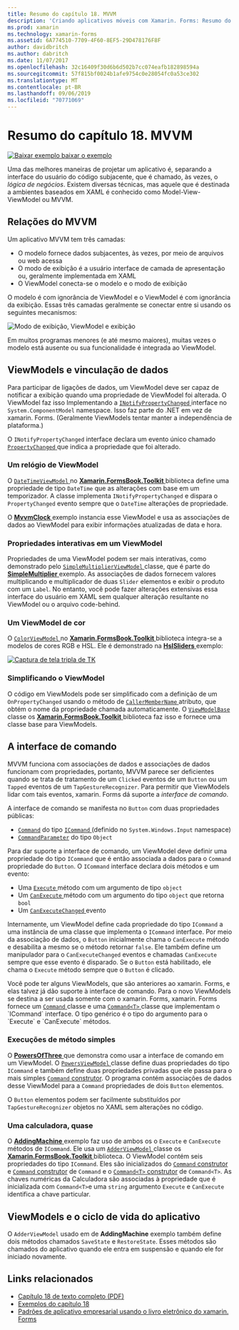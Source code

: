 ```yaml
---
title: Resumo do capítulo 18. MVVM
description: 'Criando aplicativos móveis com Xamarin. Forms: Resumo do capítulo 18. MVVM'
ms.prod: xamarin
ms.technology: xamarin-forms
ms.assetid: 6A774510-7709-4F60-8EF5-29D478176F8F
author: davidbritch
ms.author: dabritch
ms.date: 11/07/2017
ms.openlocfilehash: 32c16409f30d6b6d502b7cc074eafb182898594a
ms.sourcegitcommit: 57f815bf0024b1afe9754c0e28054fc0a53ce302
ms.translationtype: MT
ms.contentlocale: pt-BR
ms.lasthandoff: 09/06/2019
ms.locfileid: "70771069"
---
```

# <a name="summary-of-chapter-18-mvvm"></a>Resumo do capítulo 18. MVVM

[![Baixar exemplo](~/media/shared/download.png) baixar o exemplo](https://github.com/xamarin/xamarin-forms-book-samples/tree/master/Chapter18)

Uma das melhores maneiras de projetar um aplicativo é, separando a interface do usuário do código subjacente, que é chamado, às vezes, o *lógica de negócios*. Existem diversas técnicas, mas aquele que é destinada a ambientes baseados em XAML é conhecido como Model-View-ViewModel ou MVVM.

## <a name="mvvm-interrelationships"></a>Relações do MVVM

Um aplicativo MVVM tem três camadas:

- O modelo fornece dados subjacentes, às vezes, por meio de arquivos ou web acessa
- O modo de exibição é a usuário interface de camada de apresentação ou, geralmente implementada em XAML
- O ViewModel conecta-se o modelo e o modo de exibição

O modelo é com ignorância de ViewModel e o ViewModel é com ignorância da exibição. Essas três camadas geralmente se conectar entre si usando os seguintes mecanismos:

![Modo de exibição, ViewModel e exibição](images/ch18fg03.png "MVVM")

Em muitos programas menores (e até mesmo maiores), muitas vezes o modelo está ausente ou sua funcionalidade é integrada ao ViewModel.

## <a name="viewmodels-and-data-binding"></a>ViewModels e vinculação de dados

Para participar de ligações de dados, um ViewModel deve ser capaz de notificar a exibição quando uma propriedade de ViewModel foi alterada. O ViewModel faz isso Implementando a [ `INotifyPropertyChanged` ](xref:System.ComponentModel.INotifyPropertyChanged) interface no `System.ComponentModel` namespace. Isso faz parte do .NET em vez de xamarin. Forms. (Geralmente ViewModels tentar manter a independência de plataforma.)

O `INotifyPropertyChanged` interface declara um evento único chamado [ `PropertyChanged` ](xref:System.ComponentModel.INotifyPropertyChanged) que indica a propriedade que foi alterado.

### <a name="a-viewmodel-clock"></a>Um relógio de ViewModel

O [ `DateTimeViewModel` ](https://github.com/xamarin/xamarin-forms-book-samples/blob/master/Libraries/Xamarin.FormsBook.Toolkit/Xamarin.FormsBook.Toolkit/DateTimeViewModel.cs) no [ **Xamarin.FormsBook.Toolkit** ](https://github.com/xamarin/xamarin-forms-book-samples/tree/master/Libraries/Xamarin.FormsBook.Toolkit/Xamarin.FormsBook.Toolkit) biblioteca define uma propriedade de tipo `DateTime` que as alterações com base em um temporizador. A classe implementa `INotifyPropertyChanged` e dispara o `PropertyChanged` evento sempre que o `DateTime` alterações de propriedade.

O [ **MvvmClock** ](https://github.com/xamarin/xamarin-forms-book-samples/tree/master/Chapter18/MvvmClock) exemplo instancia esse ViewModel e usa as associações de dados ao ViewModel para exibir informações atualizadas de data e hora.

### <a name="interactive-properties-in-a-viewmodel"></a>Propriedades interativas em um ViewModel

Propriedades de uma ViewModel podem ser mais interativas, como demonstrado pelo [ `SimpleMultiplierViewModel` ](https://github.com/xamarin/xamarin-forms-book-samples/blob/master/Chapter18/SimpleMultiplier/SimpleMultiplier/SimpleMultiplier/SimpleMultiplierViewModel.cs) classe, que é parte do [ **SimpleMultiplier** ](https://github.com/xamarin/xamarin-forms-book-samples/tree/master/Chapter18/SimpleMultiplier) exemplo. As associações de dados fornecem valores multiplicando e multiplicador de duas `Slider` elementos e exibir o produto com um `Label`. No entanto, você pode fazer alterações extensivas essa interface do usuário em XAML sem qualquer alteração resultante no ViewModel ou o arquivo code-behind.

### <a name="a-color-viewmodel"></a>Um ViewModel de cor

O [ `ColorViewModel` ](https://github.com/xamarin/xamarin-forms-book-samples/blob/master/Libraries/Xamarin.FormsBook.Toolkit/Xamarin.FormsBook.Toolkit/ColorViewModel.cs) no [ **Xamarin.FormsBook.Toolkit** ](https://github.com/xamarin/xamarin-forms-book-samples/tree/master/Libraries/Xamarin.FormsBook.Toolkit/Xamarin.FormsBook.Toolkit) biblioteca integra-se a modelos de cores RGB e HSL. Ele é demonstrado na [ **HslSliders** ](https://github.com/xamarin/xamarin-forms-book-samples/tree/master/Chapter18/HslSliders) exemplo:

[![Captura de tela tripla de TK](images/ch18fg08-small.png "modelo de cor HSL")](images/ch18fg08-large.png#lightbox "modelo de cor HSL")

### <a name="streamlining-the-viewmodel"></a>Simplificando o ViewModel

O código em ViewModels pode ser simplificado com a definição de um `OnPropertyChanged` usando o método de [ `CallerMemberName` ](xref:System.Runtime.CompilerServices.CallerMemberNameAttribute) atributo, que obtém o nome da propriedade chamada automaticamente. O [ `ViewModelBase` ](https://github.com/xamarin/xamarin-forms-book-samples/blob/master/Libraries/Xamarin.FormsBook.Toolkit/Xamarin.FormsBook.Toolkit/ViewModelBase.cs) classe os [ **Xamarin.FormsBook.Toolkit** ](https://github.com/xamarin/xamarin-forms-book-samples/tree/master/Libraries/Xamarin.FormsBook.Toolkit/Xamarin.FormsBook.Toolkit) biblioteca faz isso e fornece uma classe base para ViewModels.

## <a name="the-command-interface"></a>A interface de comando

MVVM funciona com associações de dados e associações de dados funcionam com propriedades, portanto, MVVM parece ser deficientes quando se trata de tratamento de um `Clicked` eventos de um `Button` ou um `Tapped` eventos de um `TapGestureRecognizer`. Para permitir que ViewModels lidar com tais eventos, xamarin. Forms dá suporte a *interface de comando*.

A interface de comando se manifesta no `Button` com duas propriedades públicas:

- [`Command`](xref:Xamarin.Forms.Button.Command) do tipo [ `ICommand` ](xref:System.Windows.Input.ICommand) (definido no `System.Windows.Input` namespace)
- [`CommandParameter`](xref:Xamarin.Forms.Button.CommandParameter) do tipo `Object`

Para dar suporte a interface de comando, um ViewModel deve definir uma propriedade do tipo `ICommand` que é então associada a dados para o `Command` propriedade do `Button`. O `ICommand` interface declara dois métodos e um evento:

- Uma [ `Execute` ](xref:System.Windows.Input.ICommand.Execute(System.Object)) método com um argumento de tipo `object`
- Um [ `CanExecute` ](xref:System.Windows.Input.ICommand.CanExecute(System.Object)) método com um argumento do tipo `object` que retorna `bool`
- Um [ `CanExecuteChanged` ](xref:System.Windows.Input.ICommand.CanExecuteChanged) evento

Internamente, um ViewModel define cada propriedade do tipo `ICommand` a uma instância de uma classe que implementa o `ICommand` interface. Por meio da associação de dados, o `Button` inicialmente chama o `CanExecute` método e desabilita a mesmo se o método retornar `false`. Ele também define um manipulador para o `CanExecuteChanged` eventos e chamadas `CanExecute` sempre que esse evento é disparado. Se o `Button` está habilitado, ele chama o `Execute` método sempre que o `Button` é clicado.

Você pode ter alguns ViewModels, que são anteriores ao xamarin. Forms, e elas talvez já dão suporte à interface de comando. Para o novo ViewModels se destina a ser usada somente com o xamarin. Forms, xamarin. Forms fornece um [ `Command` ](xref:Xamarin.Forms.Command) classe e uma [ `Command<T>` ](xref:Xamarin.Forms.Command`1) classe que implementam o `ICommand` interface. O tipo genérico é o tipo do argumento para o `Execute` e `CanExecute` métodos.

### <a name="simple-method-executions"></a>Execuções de método simples

O [ **PowersOfThree** ](https://github.com/xamarin/xamarin-forms-book-samples/tree/master/Chapter18/PowersOfThree) que demonstra como usar a interface de comando em um ViewModel. O [ `PowersViewModel` ](https://github.com/xamarin/xamarin-forms-book-samples/blob/master/Chapter18/PowersOfThree/PowersOfThree/PowersOfThree/PowersViewModel.cs) classe define duas propriedades do tipo `ICommand` e também define duas propriedades privadas que ele passa para o mais simples [ `Command` construtor](xref:Xamarin.Forms.Command.%23ctor(System.Action)). O programa contém associações de dados desse ViewModel para a `Command` propriedades de dois `Button` elementos.

O `Button` elementos podem ser facilmente substituídos por `TapGestureRecognizer` objetos no XAML sem alterações no código.

### <a name="a-calculator-almost"></a>Uma calculadora, quase

O [ **AddingMachine** ](https://github.com/xamarin/xamarin-forms-book-samples/tree/master/Chapter18/AddingMachine) exemplo faz uso de ambos os o `Execute` e `CanExecute` métodos de `ICommand`. Ele usa um [ `AdderViewModel` ](https://github.com/xamarin/xamarin-forms-book-samples/blob/master/Libraries/Xamarin.FormsBook.Toolkit/Xamarin.FormsBook.Toolkit/AdderViewModel.cs) classe os [ **Xamarin.FormsBook.Toolkit** ](https://github.com/xamarin/xamarin-forms-book-samples/blob/master/Libraries/Xamarin.FormsBook.Toolkit/Xamarin.FormsBook.Toolkit/AdderViewModel.cs) biblioteca. O ViewModel contém seis propriedades do tipo `ICommand`. Eles são inicializados do [ `Command` construtor](xref:Xamarin.Forms.Command.%23ctor(System.Action)) e [ `Command` construtor](xref:Xamarin.Forms.Command.%23ctor(System.Action,System.Func{System.Boolean})) de `Command` e o [ `Command<T>` construtor](https://docs.microsoft.com/dotnet/api/xamarin.forms.command.-ctor?view=xamarin-forms#Xamarin_Forms_Command__ctor_System_Action_System_Object__System_Func_System_Object_System_Boolean__) de `Command<T>`. As chaves numéricas da Calculadora são associadas à propriedade que é inicializada com `Command<T>`e uma `string` argumento `Execute` e `CanExecute` identifica a chave particular.

## <a name="viewmodels-and-the-application-lifecycle"></a>ViewModels e o ciclo de vida do aplicativo

O `AdderViewModel` usado em de **AddingMachine** exemplo também define dois métodos chamados `SaveState` e `RestoreState`. Esses métodos são chamados do aplicativo quando ele entra em suspensão e quando ele for iniciado novamente.

## <a name="related-links"></a>Links relacionados

- [Capítulo 18 de texto completo (PDF)](https://download.xamarin.com/developer/xamarin-forms-book/XamarinFormsBook-Ch18-Apr2016.pdf)
- [Exemplos do capítulo 18](https://github.com/xamarin/xamarin-forms-book-samples/tree/master/Chapter18)
- [Padrões de aplicativo empresarial usando o livro eletrônico do xamarin. Forms](~/xamarin-forms/enterprise-application-patterns/index.md)
